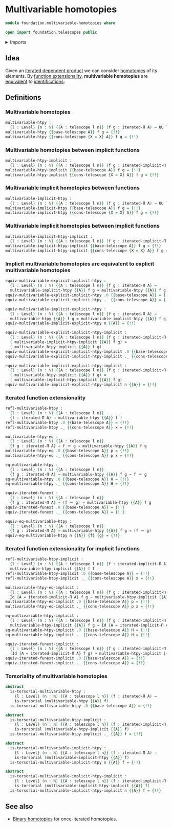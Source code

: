 # Multivariable homotopies

```agda
module foundation.multivariable-homotopies where

open import foundation.telescopes public
```

<details><summary>Imports</summary>

```agda
open import elementary-number-theory.natural-numbers

open import foundation.dependent-pair-types
open import foundation.equality-dependent-function-types
open import foundation.equivalences
open import foundation.function-extensionality
open import foundation.functoriality-dependent-pair-types
open import foundation.homotopies
open import foundation.implicit-function-types
open import foundation.iterated-dependent-product-types
open import foundation.torsorial-type-families
open import foundation.universe-levels

open import foundation-core.contractible-types
open import foundation-core.functoriality-dependent-function-types
open import foundation-core.identity-types
```

</details>

## Idea

Given an
[iterated dependent product](foundation.iterated-dependent-product-types.md) we
can consider [homotopies](foundation-core.homotopies.md) of its elements. By
[function extensionality](foundation.function-extensionality.md),
**multivariable homotopies** are [equivalent](foundation-core.equivalences.md)
to [identifications](foundation-core.identity-types.md).

## Definitions

### Multivariable homotopies

```agda
multivariable-htpy :
  {l : Level} {n : ℕ} {{A : telescope l n}} (f g : iterated-Π A) → UU l
multivariable-htpy {{base-telescope A}} f g = {!!}
multivariable-htpy {{cons-telescope {X = X} A}} f g = {!!}
```

### Multivariable homotopies between implicit functions

```agda
multivariable-htpy-implicit :
  {l : Level} {n : ℕ} {{A : telescope l n}} (f g : iterated-implicit-Π A) → UU l
multivariable-htpy-implicit {{base-telescope A}} f g = {!!}
multivariable-htpy-implicit {{cons-telescope {X = X} A}} f g = {!!}
```

### Multivariable implicit homotopies between functions

```agda
multivariable-implicit-htpy :
  {l : Level} {n : ℕ} {{A : telescope l n}} (f g : iterated-Π A) → UU l
multivariable-implicit-htpy {{base-telescope A}} f g = {!!}
multivariable-implicit-htpy {{cons-telescope {X = X} A}} f g = {!!}
```

### Multivariable implicit homotopies between implicit functions

```agda
multivariable-implicit-htpy-implicit :
  {l : Level} {n : ℕ} {{A : telescope l n}} (f g : iterated-implicit-Π A) → UU l
multivariable-implicit-htpy-implicit {{base-telescope A}} f g = {!!}
multivariable-implicit-htpy-implicit {{cons-telescope {X = X} A}} f g = {!!}
```

### Implicit multivariable homotopies are equivalent to explicit multivariable homotopies

```agda
equiv-multivariable-explicit-implicit-htpy :
  {l : Level} (n : ℕ) {{A : telescope l n}} {f g : iterated-Π A} →
  multivariable-implicit-htpy {{A}} f g ≃ multivariable-htpy {{A}} f g
equiv-multivariable-explicit-implicit-htpy .0 {{base-telescope A}} = {!!}
equiv-multivariable-explicit-implicit-htpy ._ {{cons-telescope A}} = {!!}

equiv-multivariable-implicit-explicit-htpy :
  {l : Level} (n : ℕ) {{A : telescope l n}} {f g : iterated-Π A} →
  multivariable-htpy {{A}} f g ≃ multivariable-implicit-htpy {{A}} f g
equiv-multivariable-implicit-explicit-htpy n {{A}} = {!!}

equiv-multivariable-explicit-implicit-htpy-implicit :
  {l : Level} (n : ℕ) {{A : telescope l n}} {f g : iterated-implicit-Π A} →
  ( multivariable-implicit-htpy-implicit {{A}} f g) ≃
  ( multivariable-htpy-implicit {{A}} f g)
equiv-multivariable-explicit-implicit-htpy-implicit .0 {{base-telescope A}} = {!!}
equiv-multivariable-explicit-implicit-htpy-implicit ._ {{cons-telescope A}} = {!!}

equiv-multivariable-implicit-explicit-htpy-implicit :
  {l : Level} (n : ℕ) {{A : telescope l n}} {f g : iterated-implicit-Π A} →
  ( multivariable-htpy-implicit {{A}} f g) ≃
  ( multivariable-implicit-htpy-implicit {{A}} f g)
equiv-multivariable-implicit-explicit-htpy-implicit n {{A}} = {!!}
```

### Iterated function extensionality

```agda
refl-multivariable-htpy :
  {l : Level} (n : ℕ) {{A : telescope l n}}
  {f : iterated-Π A} → multivariable-htpy {{A}} f f
refl-multivariable-htpy .0 {{base-telescope A}} = {!!}
refl-multivariable-htpy ._ {{cons-telescope A}} x = {!!}

multivariable-htpy-eq :
  {l : Level} (n : ℕ) {{A : telescope l n}}
  {f g : iterated-Π A} → f ＝ g → multivariable-htpy {{A}} f g
multivariable-htpy-eq .0 {{base-telescope A}} p = {!!}
multivariable-htpy-eq ._ {{cons-telescope A}} p x = {!!}

eq-multivariable-htpy :
  {l : Level} (n : ℕ) {{A : telescope l n}}
  {f g : iterated-Π A} → multivariable-htpy {{A}} f g → f ＝ g
eq-multivariable-htpy .0 {{base-telescope A}} H = {!!}
eq-multivariable-htpy ._ {{cons-telescope A}} H = {!!}

equiv-iterated-funext :
  {l : Level} (n : ℕ) {{A : telescope l n}}
  {f g : iterated-Π A} → (f ＝ g) ≃ multivariable-htpy {{A}} f g
equiv-iterated-funext .0 {{base-telescope A}} = {!!}
equiv-iterated-funext ._ {{cons-telescope A}} = {!!}

equiv-eq-multivariable-htpy :
  {l : Level} (n : ℕ) {{A : telescope l n}}
  {f g : iterated-Π A} → multivariable-htpy {{A}} f g ≃ (f ＝ g)
equiv-eq-multivariable-htpy n {{A}} {f} {g} = {!!}
```

### Iterated function extensionality for implicit functions

```agda
refl-multivariable-htpy-implicit :
  {l : Level} (n : ℕ) {{A : telescope l n}} {f : iterated-implicit-Π A} →
  multivariable-htpy-implicit {{A}} f f
refl-multivariable-htpy-implicit .0 {{base-telescope A}} = {!!}
refl-multivariable-htpy-implicit ._ {{cons-telescope A}} x = {!!}

multivariable-htpy-eq-implicit :
  {l : Level} (n : ℕ) {{A : telescope l n}} {f g : iterated-implicit-Π A} →
  Id {A = iterated-implicit-Π A} f g → multivariable-htpy-implicit {{A}} f g
multivariable-htpy-eq-implicit .0 {{base-telescope A}} p = {!!}
multivariable-htpy-eq-implicit ._ {{cons-telescope A}} p x = {!!}

eq-multivariable-htpy-implicit :
  {l : Level} (n : ℕ) {{A : telescope l n}} {f g : iterated-implicit-Π A} →
  multivariable-htpy-implicit {{A}} f g → Id {A = iterated-implicit-Π A} f g
eq-multivariable-htpy-implicit .0 {{base-telescope A}} H = {!!}
eq-multivariable-htpy-implicit ._ {{cons-telescope A}} H = {!!}

equiv-iterated-funext-implicit :
  {l : Level} (n : ℕ) {{A : telescope l n}} {f g : iterated-implicit-Π A} →
  (Id {A = iterated-implicit-Π A} f g) ≃ multivariable-htpy-implicit {{A}} f g
equiv-iterated-funext-implicit .0 {{base-telescope A}} = {!!}
equiv-iterated-funext-implicit ._ {{cons-telescope A}} = {!!}
```

### Torsoriality of multivariable homotopies

```agda
abstract
  is-torsorial-multivariable-htpy :
    {l : Level} (n : ℕ) {{A : telescope l n}} (f : iterated-Π A) →
    is-torsorial (multivariable-htpy {{A}} f)
  is-torsorial-multivariable-htpy .0 {{base-telescope A}} = {!!}

abstract
  is-torsorial-multivariable-htpy-implicit :
    {l : Level} (n : ℕ) {{A : telescope l n}} (f : iterated-implicit-Π A) →
    is-torsorial (multivariable-htpy-implicit {{A}} f)
  is-torsorial-multivariable-htpy-implicit ._ {{A}} f = {!!}

abstract
  is-torsorial-multivariable-implicit-htpy :
    {l : Level} (n : ℕ) {{A : telescope l n}} (f : iterated-Π A) →
    is-torsorial (multivariable-implicit-htpy {{A}} f)
  is-torsorial-multivariable-implicit-htpy n {{A}} f = {!!}

abstract
  is-torsorial-multivariable-implicit-htpy-implicit :
    {l : Level} (n : ℕ) {{A : telescope l n}} (f : iterated-implicit-Π A) →
    is-torsorial (multivariable-implicit-htpy-implicit {{A}} f)
  is-torsorial-multivariable-implicit-htpy-implicit n {{A}} f = {!!}
```

## See also

- [Binary homotopies](foundation.binary-homotopies.md) for once-iterated
  homotopies.
